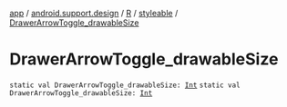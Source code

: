 [app](../../../index.md) / [android.support.design](../../index.md) / [R](../index.md) / [styleable](index.md) / [DrawerArrowToggle_drawableSize](.)

# DrawerArrowToggle_drawableSize

`static val DrawerArrowToggle_drawableSize: `[`Int`](https://kotlinlang.org/api/latest/jvm/stdlib/kotlin/-int/index.html)
`static val DrawerArrowToggle_drawableSize: `[`Int`](https://kotlinlang.org/api/latest/jvm/stdlib/kotlin/-int/index.html)